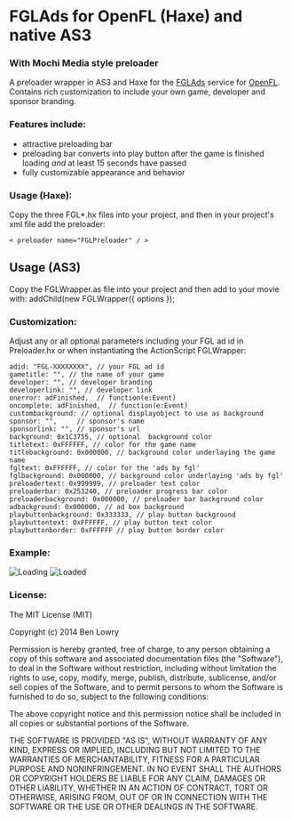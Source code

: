 # FGLAds for OpenFL (Haxe) and native AS3
### With Mochi Media style preloader

A preloader wrapper in AS3 and Haxe for the [FGLAds](http://fgl.com/) service for [OpenFL](http://openfl.org/).  Contains rich customization 
to include your own game, developer and sponsor branding.

### Features include:
- attractive preloading bar
- preloading bar converts into play button after the game is finished loading *and* at least 15 seconds have passed
- fully customizable appearance and behavior

### Usage (Haxe):
Copy the three FGL*.hx files into your project, and then in your project's xml file add the preloader:

    < preloader name="FGLPreloader" / >

## Usage (AS3)
Copy the FGLWrapper.as file into your project and then add to your movie with:
addChild(new FGLWrapper({ options });

### Customization:
Adjust any or all optional parameters including your FGL ad id in Preloader.hx or when
instantiating the ActionScript FGLWrapper:

	adid: "FGL-XXXXXXXX", // your FGL ad id
    gametitle: "", // the name of your game
    developer: "", // developer branding
    developerlink: "", // developer link
    onerror: adFinished,  // function(e:Event)
    oncomplete: adFinished,  // function(e:Event)
    custombackground: // optional displayobject to use as background
    sponsor: "",     // sponsor's name
    sponsorlink: "", // sponsor's url
    background: 0x1C3755, // optional  background color
    titletext: 0xFFFFFF, // color for the game name
    titlebackground: 0x000000, // background color underlaying the game name
    fgltext: 0xFFFFFF, // color for the 'ads by fgl'
    fglbackground: 0x000000, // background color underlaying 'ads by fgl'
    preloadertext: 0x999999, // preloader text color
    preloaderbar: 0x253240, // preloader progress bar color
    preloaderbackground: 0x000000, // preloader bar background color
    adbackground: 0x000000, // ad box background
    playbuttonbackground: 0x333333, // play button background
    playbuttontext: 0xFFFFFF, // play button text color
    playbuttonborder: 0xFFFFFF // play button border color

### Example:
![Loading](http://i.imgur.com/wSnBhf4.png)
![Loaded](http://i.imgur.com/b0jmOJR.png)

### License:

The MIT License (MIT)

Copyright (c) 2014 Ben Lowry

Permission is hereby granted, free of charge, to any person obtaining a copy
of this software and associated documentation files (the "Software"), to deal
in the Software without restriction, including without limitation the rights
to use, copy, modify, merge, publish, distribute, sublicense, and/or sell
copies of the Software, and to permit persons to whom the Software is
furnished to do so, subject to the following conditions:

The above copyright notice and this permission notice shall be included in all
copies or substantial portions of the Software.

THE SOFTWARE IS PROVIDED "AS IS", WITHOUT WARRANTY OF ANY KIND, EXPRESS OR
IMPLIED, INCLUDING BUT NOT LIMITED TO THE WARRANTIES OF MERCHANTABILITY,
FITNESS FOR A PARTICULAR PURPOSE AND NONINFRINGEMENT. IN NO EVENT SHALL THE
AUTHORS OR COPYRIGHT HOLDERS BE LIABLE FOR ANY CLAIM, DAMAGES OR OTHER
LIABILITY, WHETHER IN AN ACTION OF CONTRACT, TORT OR OTHERWISE, ARISING FROM,
OUT OF OR IN CONNECTION WITH THE SOFTWARE OR THE USE OR OTHER DEALINGS IN THE
SOFTWARE.